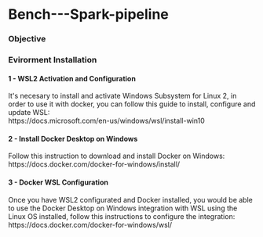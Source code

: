 # Bench---Spark-pipeline

<h3>Objective</h3>

<h3>Evirorment Installation</h3>

<h4>1 - WSL2 Activation and Configuration</h4>

<p>It's necesary to install and activate Windows Subsystem for Linux 2, in order to use it with docker, you can follow this guide to install, configure and update WSL:</br>
https://docs.microsoft.com/en-us/windows/wsl/install-win10 </p>

<h4>2 - Install Docker Desktop on Windows</h4>

<p>Follow this instruction to download and install Docker on Windows:</br>
https://docs.docker.com/docker-for-windows/install/
</p>

<h4>3 - Docker WSL Configuration</h4>

<p>Once you have WSL2 configurated and Docker installed, you would be able to use the Docker Desktop on Windows integration with WSL using the Linux OS installed, follow this instructions to configure the integration:</br>
  https://docs.docker.com/docker-for-windows/wsl/
</p>
